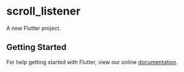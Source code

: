 # scroll_listener

A new Flutter project.

## Getting Started

For help getting started with Flutter, view our online
[documentation](https://flutter.io/).
